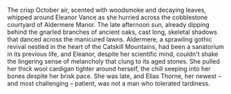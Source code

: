 The crisp October air, scented with woodsmoke and decaying leaves, whipped around Eleanor Vance as she hurried across the cobblestone courtyard of Aldermere Manor.  The late afternoon sun, already dipping behind the gnarled branches of ancient oaks, cast long, skeletal shadows that danced across the manicured lawns. Aldermere, a sprawling gothic revival nestled in the heart of the Catskill Mountains, had been a sanatorium in its previous life, and Eleanor, despite her scientific mind, couldn't shake the lingering sense of melancholy that clung to its aged stones.  She pulled her thick wool cardigan tighter around herself, the chill seeping into her bones despite her brisk pace.  She was late, and Elias Thorne, her newest – and most challenging – patient, was not a man who tolerated tardiness.
